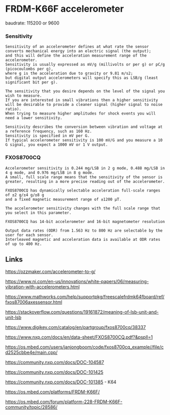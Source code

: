 # FRDM-K66F accelerometer


baudrate: 115200 or 9600 

### Sensitivity
```
Sensitivity of an accelerometer defines at what rate the sensor converts mechanical energy into an electric signal (the output); 
and this will define the acceleration measurement range of the accelerometer.  
Sensitivity is usually expressed as mV/g (millivolts or per g) or pC/g (picocoulombs per g), 
where g is the acceleration due to gravity or 9.81 m/s2; 
but digital output accelerometers will specify this as LSB/g (least significant bit per g).  

The sensitivity that you desire depends on the level of the signal you wish to measure.  
If you are interested in small vibrations then a higher sensitivity will be desirable to provide a cleaner signal (higher signal to noise ratio).  
When trying to measure higher amplitudes for shock events you will need a lower sensitivity.

Sensitivity describes the conversion between vibration and voltage at a reference frequency, such as 160 Hz. 
Sensitivity is specified in mV per G. 
If typical accelerometer sensitivity is 100 mV/G and you measure a 10 G signal, you expect a 1000 mV or 1 V output.

```

### FXOS8700CQ
```
Accelerometer sensitivity is 0.244 mg/LSB in 2 g mode, 0.488 mg/LSB in 4 g mode, and 0.976 mg/LSB in 8 g mode. 
A small, full scale range means that the sensitivity of the sensor is greater, resulting in a more precise reading out of the accelerometer.

FXOS8700CQ has dynamically selectable acceleration full-scale ranges of ±2 g/±4 g/±8 g 
and a fixed magnetic measurement range of ±1200 μT. 

The accelerometer sensitivity changes with the full scale range that you select in this parameter.

FXOS8700CQ has 14-bit accelerometer and 16-bit magnetometer resolution

Output data rates (ODR) from 1.563 Hz to 800 Hz are selectable by the user for each sensor. 
Interleaved magnetic and acceleration data is available at ODR rates of up to 400 Hz. 
```


## Links

<https://ozzmaker.com/accelerometer-to-g/>

<https://www.ni.com/en-us/innovations/white-papers/06/measuring-vibration-with-accelerometers.html>

<https://www.mathworks.com/help/supportpkg/freescalefrdmk64fboard/ref/fxos87006axessensor.html>

<https://stackoverflow.com/questions/19161872/meaning-of-lsb-unit-and-unit-lsb>

<https://www.digikey.com/catalog/en/partgroup/fxos8700cq/38337>

<https://www.nxp.com/docs/en/data-sheet/FXOS8700CQ.pdf?&pspll=1>

<https://os.mbed.com/users/janjongboom/code/fxos8700cq_example//file/cd2525cbbe4e/main.cpp/>

<https://community.nxp.com/docs/DOC-104587>

<https://community.nxp.com/docs/DOC-101425>

<https://community.nxp.com/docs/DOC-101385>  - K64

<https://os.mbed.com/platforms/FRDM-K66F/>

<https://os.mbed.com/forum/platform-228-FRDM-K66F-community/topic/28586/>
